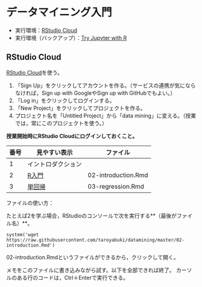 # データマイニング入門

* 実行環境：[RStudio Cloud](https://rstudio.cloud/)
* 実行環境（バックアップ）：[Try Jupyter with R](https://jupyter.org/try)

## RStudio Cloud

[RStudio Cloud](https://rstudio.cloud/)を使う。

1. 「Sign Up」をクリックしてアカウントを作る。（サービスの連携が気にならなければ，Sign up with GoogleやSign up with GitHubでもよい。）
1. 「Log in」をクリックしてログインする。
1. 「New Project」をクリックしてプロジェクトを作る。
1. プロジェクト名を「Untitled Project」から「data mining」に変える。（授業では，常にこのプロジェクトを使う。）

**授業開始時にRStudio Cloudにログインしておくこと。**

番号|見やすい表示|ファイル
---|---|---
1|イントロダクション|
2|[R入門](md/02-introduction.md)|02-introduction.Rmd
3|[単回帰](md/03-regression.md)|03-regression.Rmd

ファイルの使い方：

たとえば2を学ぶ場合，RStudioのコンソールで次を実行する**（最後がファイル名）**。

```{r}
system('wget https://raw.githubusercontent.com/taroyabuki/datamining/master/02-introduction.Rmd')
```

02-introduction.Rmdというファイルができるから，クリックして開く。

メモをこのファイルに書き込みながら試す。以下を全部できれば終了。
カーソルのある行のコードは，Ctrl＋Enterで実行できる。
